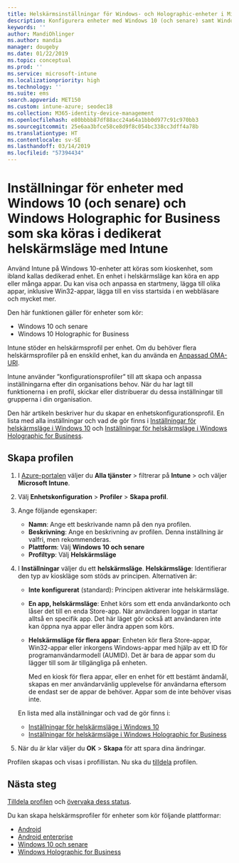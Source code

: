 ```yaml
---
title: Helskärmsinställningar för Windows- och Holographic-enheter i Microsoft Intune – Azure | Microsoft Docs
description: Konfigurera enheter med Windows 10 (och senare) samt Windows Holographic for Business med helskärmsläge för en app eller flera appar, anpassa startmenyn, lägg till appar, visa aktivitetsfältet och konfigurera en webbläsare i Microsoft Intune.
keywords: ''
author: MandiOhlinger
ms.author: mandia
manager: dougeby
ms.date: 01/22/2019
ms.topic: conceptual
ms.prod: ''
ms.service: microsoft-intune
ms.localizationpriority: high
ms.technology: ''
ms.suite: ems
search.appverid: MET150
ms.custom: intune-azure; seodec18
ms.collection: M365-identity-device-management
ms.openlocfilehash: e80bbbb87df88acc24a64a1bb0d977c91c970bb3
ms.sourcegitcommit: 25e6aa3bfce58ce8d9f8c054bc338cc3dff4a78b
ms.translationtype: HT
ms.contentlocale: sv-SE
ms.lasthandoff: 03/14/2019
ms.locfileid: "57394434"
---
```

# <a name="windows-10-and-windows-holographic-for-business-device-settings-to-run-as-a-dedicated-kiosk-using-intune"></a>Inställningar för enheter med Windows 10 (och senare) och Windows Holographic for Business som ska köras i dedikerat helskärmsläge med Intune

Använd Intune på Windows 10-enheter att köras som kioskenhet, som ibland kallas dedikerad enhet. En enhet i helskärmsläge kan köra en app eller många appar. Du kan visa och anpassa en startmeny, lägga till olika appar, inklusive Win32-appar, lägga till en viss startsida i en webbläsare och mycket mer. 

Den här funktionen gäller för enheter som kör:

- Windows 10 och senare
- Windows 10 Holographic for Business

Intune stöder en helskärmsprofil per enhet. Om du behöver flera helskärmsprofiler på en enskild enhet, kan du använda en [Anpassad OMA-URI](custom-settings-windows-10.md).

Intune använder ”konfigurationsprofiler” till att skapa och anpassa inställningarna efter din organisations behov. När du har lagt till funktionerna i en profil, skickar eller distribuerar du dessa inställningar till grupperna i din organisation.

Den här artikeln beskriver hur du skapar en enhetskonfigurationsprofil. En lista med alla inställningar och vad de gör finns i [Inställningar för helskärmsläge i Windows 10](kiosk-settings-windows.md) och [Inställningar för helskärmsläge i Windows Holographic for Business](kiosk-settings-holographic.md).

## <a name="create-the-profile"></a>Skapa profilen

1. I [Azure-portalen](https://portal.azure.com) väljer du **Alla tjänster** > filtrerar på **Intune** > och väljer **Microsoft Intune**.
2. Välj **Enhetskonfiguration** > **Profiler** > **Skapa profil**.
3. Ange följande egenskaper:

   - **Namn**: Ange ett beskrivande namn på den nya profilen.
   - **Beskrivning**: Ange en beskrivning av profilen. Denna inställning är valfri, men rekommenderas.
   - **Plattform**: Välj **Windows 10 och senare**
   - **Profiltyp**: Välj **Helskärmsläge**

4. I **Inställningar** väljer du ett **helskärmsläge**. **Helskärmsläge**: Identifierar den typ av kioskläge som stöds av principen. Alternativen är:

    - **Inte konfigurerat** (standard): Principen aktiverar inte helskärmsläge.
    - **En app, helskärmsläge**: Enhet körs som ett enda användarkonto och låser det till en enda Store-app. När användaren loggar in startar alltså en specifik app. Det här läget gör också att användaren inte kan öppna nya appar eller ändra appen som körs.
    - **Helskärmsläge för flera appar**: Enheten kör flera Store-appar, Win32-appar eller inkorgens Windows-appar med hjälp av ett ID för programanvändarmodell (AUMID). Det är bara de appar som du lägger till som är tillgängliga på enheten.

        Med en kiosk för flera appar, eller en enhet för ett bestämt ändamål, skapas en mer användarvänlig upplevelse för användarna eftersom de endast ser de appar de behöver. Appar som de inte behöver visas inte.

    En lista med alla inställningar och vad de gör finns i:
      - [Inställningar för helskärmsläge i Windows 10](kiosk-settings-windows.md)
      - [Inställningar för helskärmsläge i Windows Holographic for Business](kiosk-settings-holographic.md)

5. När du är klar väljer du **OK** > **Skapa** för att spara dina ändringar. 

Profilen skapas och visas i profillistan. Nu ska du [tilldela](device-profile-assign.md) profilen.

## <a name="next-steps"></a>Nästa steg

[Tilldela profilen](device-profile-assign.md) och [övervaka dess status](device-profile-monitor.md).

Du kan skapa helskärmsprofiler för enheter som kör följande plattformar:
- [Android](device-restrictions-android.md#kiosk)
- [Android enterprise](device-restrictions-android-for-work.md#dedicated-device-settings)
- [Windows 10 och senare](kiosk-settings-windows.md)
- [Windows Holographic for Business](kiosk-settings-holographic.md)
